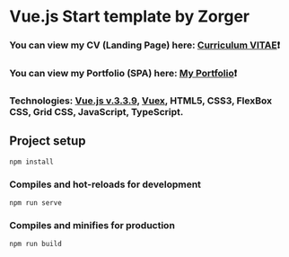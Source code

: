# Vue.js Start template by Zorger #
### You can view my CV (Landing Page) here: [Curriculum VITAE](https://zorger27.github.io)❗️ ###
### You can view my Portfolio (SPA) here: [My Portfolio](https://Zorin.Expert)❗️ ###
### Technologies: [Vue.js v.3.3.9](https://v3.ru.vuejs.org), [Vuex](https://vuex.vuejs.org), HTML5, CSS3, FlexBox CSS, Grid CSS, JavaScript, TypeScript. ###

## Project setup
```
npm install
```

### Compiles and hot-reloads for development
```
npm run serve
```

### Compiles and minifies for production
```
npm run build
```
